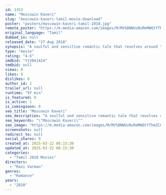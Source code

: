 ```yaml
---
id: 1353
name: "Moscowin Kaveri"
slug: "moscowin-kaveri-tamil-movie-download"
poster: "posters/moscowin-kaveri-tamil-2010.jpg"
remote_poster: "https://m.media-amazon.com/images/M/MV5BNWUzNzRmMWQtYThmZC00MGU2LTkyOWYtNzhlNTNmNzlhOWExXkEyXkFqcGc@._V1_SX300.jpg"
original_language: "Tamil"
dubbed_in: null
released_date: "27 Aug 2010"
synopsis: "A soulful and sensitive romantic tale that revolves around to people whose personalities are diametrically opposed. Opposites may attract, but will they be able to establish harmony in the long term?"
type: "movie"
rating: "4.6"
imdbid: "tt2041424"
tmdbid: null
views: 0
likes: 0
dislikes: 0
author_id: 1
trailer_url: null
runtime: "97 min"
is_featured: 0
is_active: 1
is_comingsoon: 0
seo_title: "Moscowin Kaveri"
seo_description: "A soulful and sensitive romantic tale that revolves around to people whose personalities are diametrically opposed. Opposites may attract, but will they be able to establish harmony in the long term?"
seo_keywords: "\"Moscowin Kaveri\""
seo_image: "https://m.media-amazon.com/images/M/MV5BNWUzNzRmMWQtYThmZC00MGU2LTkyOWYtNzhlNTNmNzlhOWExXkEyXkFqcGc@._V1_SX300.jpg"
screenshots: null
redirect_to: null
social_shares: 0
created_at: 2025-03-22 08:15:30
updated_at: 2025-03-22 08:15:30
categories:
  - "Tamil 2010 Movies"
directors:
  - "Ravi Varman"
genres:
  - "Romance"
years:
  - "2010"
---
```

